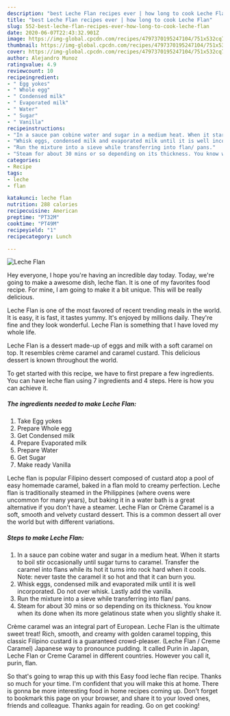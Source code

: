 ```yaml
---
description: "best Leche Flan recipes ever | how long to cook Leche Flan"
title: "best Leche Flan recipes ever | how long to cook Leche Flan"
slug: 552-best-leche-flan-recipes-ever-how-long-to-cook-leche-flan
date: 2020-06-07T22:43:32.901Z
image: https://img-global.cpcdn.com/recipes/4797370195247104/751x532cq70/leche-flan-recipe-main-photo.jpg
thumbnail: https://img-global.cpcdn.com/recipes/4797370195247104/751x532cq70/leche-flan-recipe-main-photo.jpg
cover: https://img-global.cpcdn.com/recipes/4797370195247104/751x532cq70/leche-flan-recipe-main-photo.jpg
author: Alejandro Munoz
ratingvalue: 4.9
reviewcount: 10
recipeingredient:
- " Egg yokes"
- " Whole egg"
- " Condensed milk"
- " Evaporated milk"
- " Water"
- " Sugar"
- " Vanilla"
recipeinstructions:
- "In a sauce pan cobine water and sugar in a medium heat. When it starts to boil stir occasionally until sugar turns to caramel. Transfer the caramel into flans while its hot it turns into rock hard when it cools. Note: never taste the caramel it so hot and that it can burn you."
- "Whisk eggs, condensed milk and evaporated milk until it is well incorporated. Do not over whisk. Lastly add the vanilla."
- "Run the mixture into a sieve while transferring into flan/ pans."
- "Steam for about 30 mins or so depending on its thickness. You know when its done when its more gelatinous state when you slightly shake it."
categories:
- Recipe
tags:
- leche
- flan

katakunci: leche flan 
nutrition: 288 calories
recipecuisine: American
preptime: "PT32M"
cooktime: "PT49M"
recipeyield: "1"
recipecategory: Lunch

---
```



![Leche Flan](https://img-global.cpcdn.com/recipes/4797370195247104/751x532cq70/leche-flan-recipe-main-photo.jpg)

Hey everyone, I hope you're having an incredible day today. Today, we're going to make a awesome dish, leche flan. It is one of my favorites food recipe. For mine, I am going to make it a bit unique. This will be really delicious.

Leche Flan is one of the most favored of recent trending meals in the world. It is easy, it is fast, it tastes yummy. It's enjoyed by millions daily. They're fine and they look wonderful. Leche Flan is something that I have loved my whole life.

Leche Flan is a dessert made-up of eggs and milk with a soft caramel on top. It resembles crème caramel and caramel custard. This delicious dessert is known throughout the world.


To get started with this recipe, we have to first prepare a few ingredients. You can have leche flan using 7 ingredients and 4 steps. Here is how you can achieve it.

<!--inarticleads1-->

##### The ingredients needed to make Leche Flan:

1. Take  Egg yokes
1. Prepare  Whole egg
1. Get  Condensed milk
1. Prepare  Evaporated milk
1. Prepare  Water
1. Get  Sugar
1. Make ready  Vanilla


Leche flan is popular Filipino dessert composed of custard atop a pool of easy homemade caramel, baked in a flan mold to creamy perfection. Leche flan is traditionally steamed in the Philippines (where ovens were uncommon for many years), but baking it in a water bath is a great alternative if you don&#39;t have a steamer. Leche Flan or Crème Caramel is a soft, smooth and velvety custard dessert. This is a common dessert all over the world but with different variations. 

<!--inarticleads2-->

##### Steps to make Leche Flan:

1. In a sauce pan cobine water and sugar in a medium heat. When it starts to boil stir occasionally until sugar turns to caramel. Transfer the caramel into flans while its hot it turns into rock hard when it cools. Note: never taste the caramel it so hot and that it can burn you.
1. Whisk eggs, condensed milk and evaporated milk until it is well incorporated. Do not over whisk. Lastly add the vanilla.
1. Run the mixture into a sieve while transferring into flan/ pans.
1. Steam for about 30 mins or so depending on its thickness. You know when its done when its more gelatinous state when you slightly shake it.


Crème caramel was an integral part of European. Leche Flan is the ultimate sweet treat! Rich, smooth, and creamy with golden caramel topping, this classic Filipino custard is a guaranteed crowd-pleaser. (Leche Flan / Creme Caramel) Japanese way to pronounce pudding. It called Purin in Japan, Leche Flan or Creme Caramel in different countries. However you call it, purin, flan. 

So that's going to wrap this up with this Easy food leche flan recipe. Thanks so much for your time. I'm confident that you will make this at home. There is gonna be more interesting food in home recipes coming up. Don't forget to bookmark this page on your browser, and share it to your loved ones, friends and colleague. Thanks again for reading. Go on get cooking!
